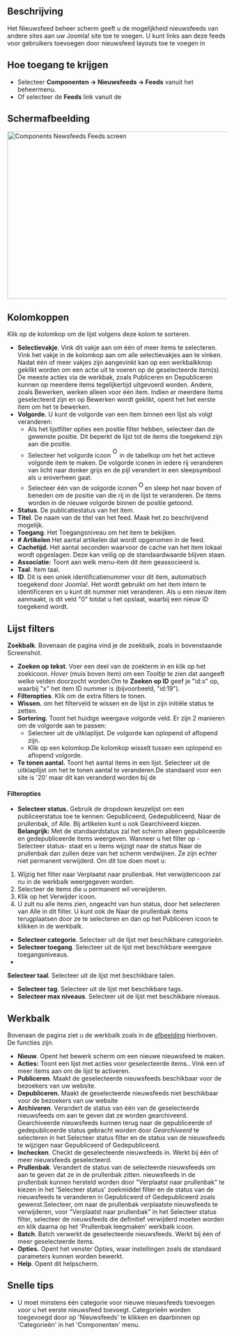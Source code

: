 <!-- Filename: Help4.x:News_Feeds / Display title: Nieuwsfeeds -->

## Beschrijving

Het Nieuwsfeed beheer scherm geeft u de mogelijkheid nieuwsfeeds van
andere sites aan uw Joomla! site toe te voegen. U kunt links aan deze
feeds voor gebruikers toevoegen door nieuwsfeed layouts toe te voegen in


## Hoe toegang te krijgen

- Selecteer **Componenten → Nieuwsfeeds → Feeds** vanuit het
  beheermenu.
- Of selecteer de **Feeds** link vanuit de

## Schermafbeelding

<img
src="https://docs.joomla.org/images/thumb/1/1b/Help-4x-Components-Newsfeeds-Feeds-screen-nl.png/800px-Help-4x-Components-Newsfeeds-Feeds-screen-nl.png"
decoding="async"
srcset="https://docs.joomla.org/images/1/1b/Help-4x-Components-Newsfeeds-Feeds-screen-nl.png 1.5x"
data-file-width="1150" data-file-height="552" width="800" height="384"
alt="Components Newsfeeds Feeds screen" />

## Kolomkoppen

Klik op de kolomkop om de lijst volgens deze kolom te sorteren.

- **Selectievakje**. Vink dit vakje aan om één of meer items te
  selecteren. Vink het vakje in de kolomkop aan om alle selectievakjes
  aan te vinken. Nadat één of meer vakjes zijn aangevinkt kan op een
  werkbalkknop geklikt worden om een actie uit te voeren op de
  geselecteerde item(s). De meeste acties via de werkbak, zoals
  Publiceren en Depubliceren kunnen op meerdere items tegelijkertijd
  uitgevoerd worden. Andere, zoals Bewerken, werken alleen voor één
  item. Indien er meerdere items geselecteerd zijn en op Bewerken wordt
  geklikt, opent het het eerste item om het te bewerken.
- **Volgorde.** U kunt de volgorde van een item binnen een lijst als
  volgt veranderen:
  - Als het lijstfilter opties een positie filter hebben, selecteer dan
    de gewenste positie. Dit beperkt de lijst tot de items die toegekend
    zijn aan die positie.
  - Selecteer het volgorde icoon <img
    src="https://docs.joomla.org/images/e/ee/Help30-Ordering-colheader-icon.png"
    decoding="async" data-file-width="12" data-file-height="23" width="12"
    height="23" alt="Ordering column header icon" /> in de
    tabelkop om het het actieve volgorde item te maken. De volgorde
    iconen in iedere rij veranderen van licht naar donker grijs en de
    pijl verandert in een sleepsymbool als u eroverheen gaat.
  - Selecteer één van de volgorde iconen <img
    src="https://docs.joomla.org/images/8/87/Help30-Ordering-colheader-grab-bar-icon.png"
    decoding="async" data-file-width="10" data-file-height="21" width="10"
    height="21" alt="Ordering drag icon" /> en
    sleep het naar boven of beneden om de positie van die rij in de
    lijst te veranderen. De items worden in de nieuwe volgorde binnen de
    positie getoond.
- **Status**. De publicatiestatus van het item.
- **Titel**. De naam van de titel van het feed. Maak het zo beschrijvend
  mogelijk.
- **Toegang**. Het
  Toegangsniveau
  om het item te bekijken.
- **\# Artikelen** Het aantal artikelen dat wordt opgenomen in de feed.
- **Cachetijd.** Het aantal seconden waarvoor de cache van het item
  lokaal wordt opgeslagen. Deze kan veilig op de standaardwaarde blijven
  staan.
- **Associatie:** Toont aan welk menu-item dit item geassocieerd is.
- **Taal**. Item taal.
- **ID**. Dit is een uniek identificatienummer voor dit item,
  automatisch toegekend door Joomla!. Het wordt gebruikt om het item
  intern te identificeren en u kunt dit nummer niet veranderen. Als u
  een nieuw item aanmaakt, is dit veld "0" totdat u het opslaat, waarbij
  een nieuw ID toegekend wordt.

## Lijst filters

**Zoekbalk**. Bovenaan de pagina vind je de zoekbalk, zoals in
bovenstaande Screenshot.

- **Zoeken op tekst**. Voer een deel van de zoekterm in en klik op het
  zoekicoon. *Hover* (muis boven item) om een *Tooltip* te zien dat
  aangeeft welke velden doorzocht worden.Om te **Zoeken op ID** geef je
  "id:x" op, waarbij "x" het item ID nummer is (bijvoorbeeld, "id:19").
- **Filteropties**. Klik om de extra filters te tonen.
- **Wissen.** om het filterveld te wissen en de lijst in zijn initiële
  status te zetten.
- **Sortering**. Toont het huidige weergave volgorde veld. Er zijn 2
  manieren om de volgorde aan te passen:
  - Selecteer uit de uitklaplijst. De volgorde kan oplopend of aflopend
    zijn.
  - Klik op een kolomkop.De kolomkop wisselt tussen een oplopend en
    aflopend volgorde.
- **Te tonen aantal.** Toont het aantal items in een lijst. Selecteer
  uit de uitklaplijst om het te tonen aantal te veranderen.De standaard
  voor een site is '20' maar dit kan veranderd worden bij de

#### Filteropties

- **Selecteer status.** Gebruik de dropdown keuzelijst om een
  publiceerstatus toe te kennen: Gepubliceerd, Gedepubliceerd, Naar de
  prullenbak, of Alle. Bij artikelen kunt u ook Gearchiveerd kiezen.
  **Belangrijk:** Met de standaardstatus zal het scherm alleen
  gepubliceerde en gedepubliceerde items weergeven. Wanneer u het filter
  op -Selecteer status- staat en u items wijzigt naar de status Naar de
  prullenbak dan zullen deze van het scherm verdwijnen. Ze zijn echter
  niet permanent verwijderd. Om dit toe doen moet u:

1.  Wijzig het filter naar Verplaatst naar prullenbak. Het
    verwijdericoon zal nu in de werkbalk weergegeven worden.
2.  Selecteer de items die u permanent wil verwijderen.
3.  Klik op het Verwijder icoon.
4.  U zult nu alle items zien, ongeacht van hun status, door het
    selecteren van Alle in dit filter. U kunt ook de Naar de prullenbak
    items terugplaatsen door ze te selecteren en dan op het Publiceren
    icoon te klikken in de werkbalk.

- **Selecteer categorie**. Selecteer uit de lijst met beschikbare
  categorieën.
- **Selecteer toegang**. Selecteer uit de lijst met beschikbare weergave
  toegangsniveaus.
-

**Selecteer taal**. Selecteer uit de lijst met beschikbare talen.

- **Selecteer tag**. Selecteer uit de lijst met beschikbare tags.
- **Selecteer max niveaus**. Selecteer uit de lijst met beschikbare
  niveaus.

## Werkbalk

Bovenaan de pagina ziet u de werkbalk zoals in de
[afbeelding](#Schermafbeelding) hierboven. De functies zijn.

- **Nieuw**. Opent het bewerk scherm om een nieuwe nieuwsfeed te maken.
- **Acties:** Toont een lijst met acties voor geselecteerde items.. Vink
  een of meer items aan om de lijst te activeren.
- **Publiceren**. Maakt de geselecteerde nieuwsfeeds beschikbaar voor de
  bezoekers van uw website.
- **Depubliceren.** Maakt de geselecteerde nieuwsfeeds niet beschikbaar
  voor de bezoekers van uw website
- **Archiveren**. Verandert de status van één van de geselecteerde
  nieuwsfeeds om aan te geven dat ze worden gearchiveerd. Gearchiveerde
  nieuwsfeeds kunnen terug naar de gepubliceerde of gedepubliceerde
  status gebracht worden door *Gearchiveerd* te selecteren in het
  Selecteer status filter en de status van de nieuwsfeeds te wijzigen
  naar Gepubliceerd of Gedepubliceerd.
- **Inchecken**. Checkt de geselecteerde nieuwsfeeds in. Werkt bij één
  of meer nieuwsfeeds geselecteerd.
- **Prullenbak**. Verandert de status van de selecteerde nieuwsfeeds om
  aan te geven dat ze in de prullenbak zitten. nieuwsfeeds in de
  prullenbak kunnen hersteld worden door "Verplaatst naar prullenbak" te
  kiezen in het 'Selecteer status' zoekmiddel filter en de status van de
  nieuwsfeeds te veranderen in Gepubliceerd of Gedepubliceerd zoals
  gewenst.Selecteer, om naar de prullenbak verplaatste nieuwsfeeds te
  verwijderen, voor "Verplaatst naar prullenbak" in het Selecteer status
  filter, selecteer de nieuwsfeeds die definitief verwijderd moeten
  worden en klik daarna op het 'Prullenbak leegmaken' werkbalk icoon.
- **Batch**. Batch verwerkt de geselecteerde nieuwsfeeds. Werkt bij één
  of meer geselecteerde items.
- **Opties.** Opent het venster Opties, waar instellingen zoals de
  standaard parameters kunnen worden bewerkt.
- **Help**. Opent dit helpscherm.

## Snelle tips

- U moet minstens één categorie voor nieuwe nieuwsfeeds toevoegen *voor*
  u het eerste nieuwsfeed toevoegt. Categorieën worden toegevoegd door
  op 'Nieuwsfeeds' te klikken en daarbinnen op 'Categorieën' in het
  'Componenten' menu.
